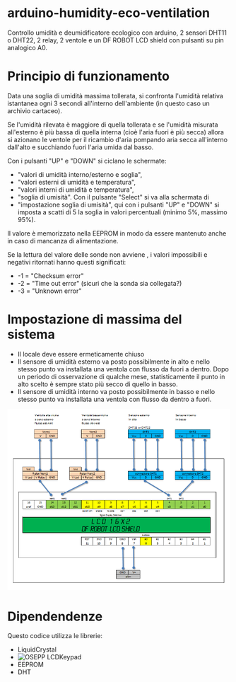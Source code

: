 # arduino-humidity-eco-ventilation
Controllo umidità e deumidificatore ecologico con arduino, 2 sensori DHT11 o DHT22, 2 relay, 2 ventole e un DF ROBOT LCD shield con pulsanti su pin analogico A0.

# Principio di funzionamento
Data una soglia di umidità massima tollerata, si confronta l'umidità relativa istantanea ogni 3 secondi all'interno dell'ambiente (in questo caso un archivio cartaceo).

Se l'umidità rilevata è maggiore di quella tollerata e se l'umidità misurata all'esterno è più bassa di quella interna (cioè l'aria fuori è più secca) allora si azionano le ventole per il ricambio d'aria pompando aria secca all'interno dall'alto e succhiando fuori l'aria umida dal basso.

Con i pulsanti "UP" e "DOWN" si ciclano le schermate:
* "valori di umidità interno/esterno e soglia", 
* "valori esterni di umidità e temperatura", 
* "valori interni di umidità e temperatura", 
* "soglia di umisità".
Con il pulsante "Select" si va alla schermata di 
* "impostazione soglia di umisità", 
qui con i pulsanti "UP" e "DOWN" si imposta a scatti di 5 la soglia in valori percentuali (minimo 5%, massimo 95%).

Il valore è memorizzato nella EEPROM in modo da essere mantenuto anche in caso di mancanza di alimentazione.

Se la lettura del valore delle sonde non avviene , i valori impossibili e negativi ritornati hanno questi significati:
* -1 = "Checksum error" 
* -2 = "Time out error" (sicuri che la sonda sia collegata?)
* -3 = "Unknown error" 

# Impostazione di massima del sistema
* Il locale deve essere ermeticamente chiuso
* Il sensore di umidità esterno va posto possibilmente in alto e nello stesso punto va installata una ventola con flusso da fuori a dentro. Dopo un periodo di osservazione di qualche mese, statisticamente il punto in alto scelto è sempre stato più secco di quello in basso.
* Il sensore di umidità interno va posto possibilmente in basso e nello stesso punto va installata una ventola con flusso da dentro a fuori.

![schema di collegamento](https://github.com/audric/arduino-humidity-eco-ventilation/raw/master/schema.png)

# Dipendendenze
Questo codice utilizza le librerie:
* LiquidCrystal
* ![OSEPP LCDKeypad](http://osepp.com/products/shield-arduino-compatible/16x2-lcd-display-keypad-shield/)
* EEPROM
* DHT
